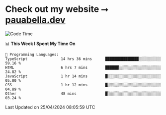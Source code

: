 # Check out my website ⭢ [pauabella.dev](https://pauabella.dev)

<!--START_SECTION:waka-->
![Code Time](http://img.shields.io/badge/Code%20Time-3%2C255%20hrs%2026%20mins-blue)

📊 **This Week I Spent My Time On** 

```text
💬 Programming Languages: 
TypeScript               14 hrs 36 mins      ███████████████░░░░░░░░░░   59.16 % 
HTML                     6 hrs 7 mins        ██████░░░░░░░░░░░░░░░░░░░   24.82 % 
JavaScript               1 hr 14 mins        █░░░░░░░░░░░░░░░░░░░░░░░░   05.00 % 
CSS                      1 hr 12 mins        █░░░░░░░░░░░░░░░░░░░░░░░░   04.89 % 
Other                    48 mins             █░░░░░░░░░░░░░░░░░░░░░░░░   03.24 % 
```


 Last Updated on 25/04/2024 08:05:59 UTC
<!--END_SECTION:waka-->
